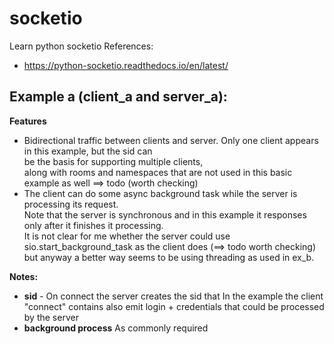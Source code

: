 # socketio
Learn python socketio
References:
  * https://python-socketio.readthedocs.io/en/latest/

## Example a (client_a and server_a):
**Features**
 * Bidirectional traffic between clients and server. Only one client appears in this example, but the sid can  
be the basis for supporting multiple clients,  
along with rooms and namespaces that are not used in this basic example as well ==> todo (worth checking)
 * The client can do some async background task while the server is processing its request.  
Note that the server is synchronous and in this example it responses only after it finishes it processing.  
It is not clear for me whether the server could use sio.start_background_task as the client does (==> todo worth checking)  
but anyway a better way seems to be using threading as used in ex_b.

**Notes:**  
* **sid** - On connect the server creates the sid that 
In the example the client "connect" contains also emit login + credentials that could be processed by the server  
* **background process** As commonly required
